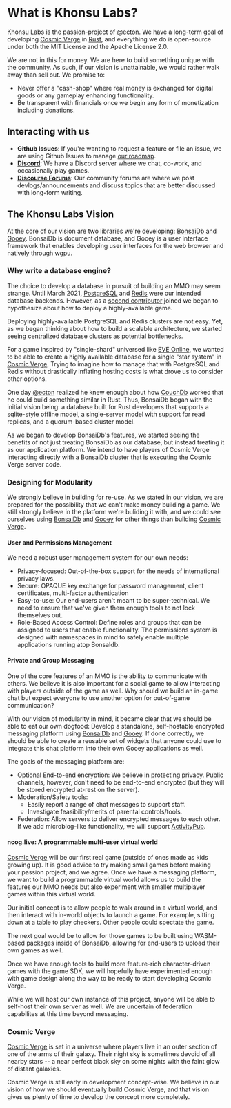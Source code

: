 # What is Khonsu Labs?

Khonsu Labs is the passion-project of [@ecton][ecton]. We have a long-term goal of developing [Cosmic Verge][cosmicverge] in [Rust](https://rust-lang.org), and everything we do is open-source under both the MIT License and the Apache License 2.0.

We are not in this for money. We are here to build something unique with the community. As such, if our vision is unattainable, we would rather walk away than sell out. We promise to:

- Never offer a "cash-shop" where real money is exchanged for digital goods or any gameplay enhancing functionality.
- Be transparent with financials once we begin any form of monetization including donations.

## Interacting with us

- **Github Issues**: If you're wanting to request a feature or file an issue, we are using Github Issues to manage [our roadmap](https://roadmap.khonsulabs.com/).
- [**Discord**](https://discord.khonsulabs.com): We have a Discord server where we chat, co-work, and occasionally play games.
- [**Discourse Forums**](https://community.khonsulabs.com/): Our community forums are where we post devlogs/announcements and discuss topics that are better discussed with long-form writing.

## The Khonsu Labs Vision

At the core of our vision are two libraries we're developing: [BonsaiDb][bonsaidb] and [Gooey][gooey]. BonsaiDb is document database, and Gooey is a user interface framework that enables developing user interfaces for the web browser and natively through [wgpu](https://github.com/gfx-rs/wgpu).

### Why write a database engine?

The choice to develop a database in pursuit of building an MMO may seem strange. Until March 2021, [PostgreSQL](https://www.postgresql.org/) and [Redis](https://redis.io) were our intended database backends. However, as a [second contributor](https://github.com/daxpedda) joined we began to hypothesize about how to deploy a highly-available game.

Deploying highly-available PostgreSQL and Redis clusters are not easy. Yet, as we began thinking about how to build a scalable architecture, we started seeing centralized database clusters as potential bottlenecks.

For a game inspired by "single-shard" universed like [EVE Online](https://www.eveonline.com/), we wanted to be able to create a highly available database for a single "star system" in [Cosmic Verge][cosmicverge]. Trying to imagine how to manage that with PostgreSQL and Redis without drastically inflating hosting costs is what drove us to consider other options.

One day [@ecton][ecton] realized he knew enough about how [CouchDb](https://couchdb.apache.org/) worked that he could build something similar in Rust. Thus, BonsaiDb began with the initial vision being: a database built for Rust developers that supports a sqlite-style offline model, a single-server model with support for read replicas, and a quorum-based cluster model.

As we began to develop BonsaiDb's features, we started seeing the benefits of not just treating BonsaiDb as our database, but instead treating it as our application platform. We intend to have players of Cosmic Verge interacting directly with a BonsaiDb cluster that is executing the Cosmic Verge server code.

### Designing for Modularity

We strongly believe in building for re-use. As we stated in our vision, we are prepared for the possibility that we can't make money building a game. We still strongly believe in the platform we're buliding it with, and we could see ourselves using [BonsaiDb][bonsaidb] and [Gooey](gooey) for other things than building [Cosmic Verge][cosmicverge].

#### User and Permissions Management

We need a robust user management system for our own needs:

- Privacy-focused: Out-of-the-box support for the needs of international privacy
  laws.
- Secure: OPAQUE key exchange for password management, client certificates,
  multi-factor authentication
- Easy-to-use: Our end-users aren't meant to be super-technical. We need to
  ensure that we've given them enough tools to not lock themselves out.
- Role-Based Access Control: Define roles and groups that can be assigned to
  users that enable functionality. The permissions system is designed with
  namespaces in mind to safely enable multiple applications running atop
  BonsaIdb.

#### Private and Group Messaging

One of the core features of an MMO is the ability to communicate with others. We believe it is also important for a social game to allow interacting with players outside of the game as well. Why should we build an in-game chat but expect everyone to use another option for out-of-game communication?

With our vision of modularity in mind, it became clear that we should be able to eat our own dogfood: Develop a standalone, self-hostable encrypted messaging platform using [BonsaiDb][bonsaidb] and [Gooey][gooey]. If done correctly, we should be able to create a reusable set of widgets that anyone could use to integrate this chat platform into their own Gooey applications as well.

The goals of the messaging platform are:

- Optional End-to-end encryption: We believe in protecting privacy. Public channels, however, don't need to be end-to-end encrypted (but they will be stored encrypted at-rest on the server).
- Moderation/Safety tools:
  - Easily report a range of chat messages to support staff.
  - Investigate feasibility/merits of parental controls/tools.
- Federation: Allow servers to deliver encrypted messages to each other. If we add microblog-like functionality, we will support [ActivityPub](https://en.wikipedia.org/wiki/ActivityPub).

#### ncog.live: A programmable multi-user virtual world

[Cosmic Verge][cosmicverge] will be our first real game (outside of ones made as kids growing up). It is good advice to try making small games before making your passion project, and we agree. Once we have a messaging platform, we want to build a programmable virtual world allows us to build the features our MMO needs but also experiment with smaller multiplayer games within this virtual world.

Our initial concept is to allow people to walk around in a virtual world, and then interact with in-world objects to launch a game. For example, sitting down at a table to play checkers. Other people could spectate the game.

The next goal would be to allow for those games to be built using WASM-based packages inside of BonsaiDb, allowing for end-users to upload their own games as well.

Once we have enough tools to build more feature-rich character-driven games with the game SDK, we will hopefully have experimented enough with game design along the way to be ready to start developing Cosmic Verge.

While we will host our own instance of this project, anyone will be able to self-host their own server as well. We are uncertain of federation capabilites at this time beyond messaging.

### Cosmic Verge

[Cosmic Verge][cosmicverge] is set in a universe where players live in an outer section of one of the arms of their galaxy. Their night sky is sometimes devoid of all nearby stars -- a near perfect black sky on some nights with the faint glow of distant galaxies.

Cosmic Verge is still early in development concept-wise. We believe in our vision of how we should eventually build Cosmic Verge, and that vision gives us plenty of time to develop the concept more completely.

[cosmicverge]: https://github.com/khonsulabs/cosmicverge
[bonsaidb]: https://github.com/khonsulabs/bonsaidb
[gooey]: https://github.com/khonsulabs/gooey
[ecton]: https://github.com/ecton